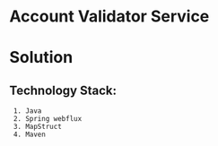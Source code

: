 # Account Validator Service

# Solution

## Technology Stack:

     1. Java
	 2. Spring webflux
	 3. MapStruct
 	 4. Maven

